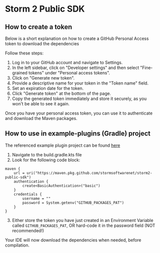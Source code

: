 # Storm 2 Public SDK

## How to create a token
Below is a short explanation on how to create a GitHub Personal Access token to download the dependencies

Follow these steps:

1. Log in to your GitHub account and navigate to Settings.
2. In the left sidebar, click on "Developer settings" and then select "Fine-grained tokens" under "Personal access tokens".
3. Click on "Generate new token".
4. Provide a descriptive name for your token in the "Token name" field.
5. Set an expiration date for the token.
6. Click "Generate token" at the bottom of the page.
7. Copy the generated token immediately and store it securely, as you won't be able to see it again.

Once you have your personal access token, you can use it to authenticate and download the Maven packages.

## How to use in example-plugins (Gradle) project
The referenced example plugin project can be found [here](https://github.com/stormsoftwarenet/storm2-example-plugin)
1. Navigate to the build.gradle.kts file
2. Look for the following code block:
```
maven {
    url = uri("https://maven.pkg.github.com/stormsoftwarenet/storm2-public-sdk")
    authentication {
        create<BasicAuthentication>("basic")
    }
    credentials {
        username = ""
        password = System.getenv("GITHUB_PACKAGES_PAT")
    }
}
```
3. Either store the token you have just created in an Environment Variable called `GITHUB_PACKAGES_PAT`, OR hard-code it in the password field (NOT recommended!)

Your IDE will now download the dependencies when needed, before compilation.
